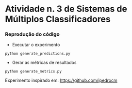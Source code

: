 # Atividade n. 3 de Sistemas de Múltiplos Classificadores


### Reprodução do código

* Executar o experimento
```
python generate_predictions.py
```
* Gerar as métricas de resultados
```
python generate_metrics.py
```
Experimento inspirado em: https://github.com/jpedrocm
